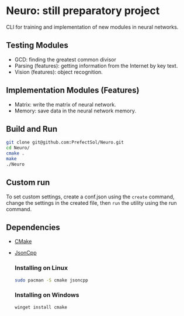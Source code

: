 # Neuro: still preparatory project 

CLI for training and implementation of new modules in neural networks.


## Testing Modules

- GCD: finding the greatest common divisor
- Parsing (features): getting information from the Internet by key text.
- Vision (features): object recognition.

## Implementation Modules (Features)

- Matrix: write the matrix of neural network.
- Memory: save data in the neural network memory.


## Build and Run

```bash
git clone git@github.com:PrefectSol/Neuro.git
cd Neuro/
cmake .
make
./Neuro
```

## Custom run

To set custom settings, create a conf.json using the ```create``` command, change the settings in the created file, then ```run``` the utility using the run command.

## Dependencies

 - [CMake](https://github.com/Kitware/CMake)

 - [JsonCpp](https://github.com/open-source-parsers/jsoncpp)

    ### Installing on Linux
    ```bash
    sudo pacman -S cmake jsoncpp
    ```

    ### Installing on Windows
    ```bash
    winget install cmake
    ```